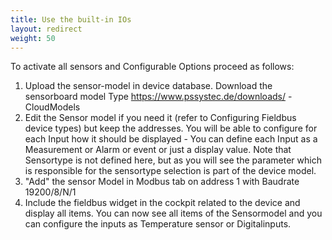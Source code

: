 ```yaml
---
title: Use the built-in IOs
layout: redirect
weight: 50
---
```

To activate all sensors and Configurable Options proceed as follows:
1.	Upload the sensor-model in device database. Download the sensorboard model Type https://www.pssystec.de/downloads/ - CloudModels
2.	Edit the Sensor model if you need it (refer to Configuring Fieldbus device types) but keep the addresses. You will be able to configure for each Input how it should be displayed - You can define each Input as a Measurement or Alarm or event or just a display value. Note that Sensortype is not defined here, but as you will see the parameter which is responsible for the sensortype selection is part of the device model.
3.	"Add" the sensor Model in Modbus tab on address 1 with Baudrate 19200/8/N/1
4.	Include the fieldbus widget in the cockpit related to the device and display all items. You can now see all items of the Sensormodel and you can configure the inputs as Temperature sensor or Digitalinputs.
